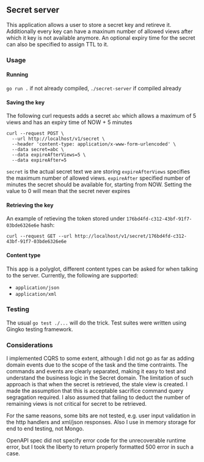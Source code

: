 ## Secret server

This application allows a user to store a secret key and retireve it. Additionally every key can have a maxinum number of allowed views after which it key is not available anymore. An optional expiry time for the secret can also be specified to assign TTL to it.

### Usage

#### Running

`go run .` if not already compiled, `./secret-server` if compiled already

#### Saving the key

The following curl requests adds a secret `abc` which allows a maximum of 5 views and has an expiry time of NOW + 5 minutes

```
curl --request POST \
  --url http://localhost/v1/secret \
  --header 'content-type: application/x-www-form-urlencoded' \
  --data secret=abc \
  --data expireAfterViews=5 \
  --data expireAfter=5
```

`secret` is the actual secret text we are storing
`expireAfterViews` specifies the maximum number of allowed views.
`expireAfter` specified number of minutes the secret should be available for, starting from NOW. Setting the value to 0 will mean that the secret never expires

#### Retrieving the key

An example of retieving the token stored under `176bd4fd-c312-43bf-91f7-03bde6326e6e` hash:

```
curl --request GET --url http://localhost/v1/secret/176bd4fd-c312-43bf-91f7-03bde6326e6e
```

#### Content type

This app is a polyglot, different content types can be asked for when talking to the server. Currently, the following are supported:

- `application/json`
- `application/xml`

### Testing

The usual `go test ./...` will do the trick. Test suites were written using Gingko testing framework.

### Considerations

I implemented CQRS to some extent, although I did not go as far as adding domain events due to the scope of the task and the time contraints. The commands and events are clearly separated, making it easy to test and understand the business logic in the Secret domain. The limitation of such approach is that when the secret is retrieved, the stale view is created. I made the assumption that this is acceptable sacrifice command query segragation required. I also assumed that failing to deduct the number of remaining views is not critical for secret to be retrieved.

For the same reasons, some bits are not tested, e.g. user input validation in the http handlers and xml/json responses. Also I use in memory storage for end to end testing, not Mongo.

OpenAPI spec did not specify error code for the unrecoverable runtime error, but I took the liberty to return properly formatted 500 error in such a case.
